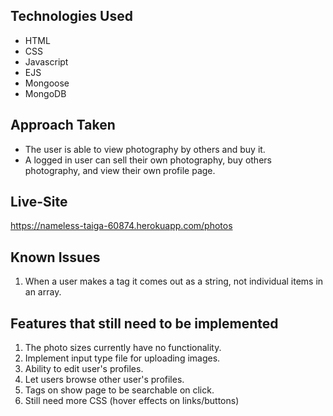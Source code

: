## Technologies Used
- HTML
- CSS
- Javascript
- EJS
- Mongoose
- MongoDB

## Approach Taken
- The user is able to view photography by others and buy it.
- A logged in user can sell their own photography, buy others photography, and view their own profile page.

## Live-Site
https://nameless-taiga-60874.herokuapp.com/photos

## Known Issues
1. When a user makes a tag it comes out as a string, not individual items in an array.

## Features that still need to be implemented
1. The photo sizes currently have no functionality.
2. Implement input type file for uploading images.
3. Ability to edit user's profiles.
4. Let users browse other user's profiles.
5. Tags on show page to be searchable on click.
6. Still need more CSS (hover effects on links/buttons)
